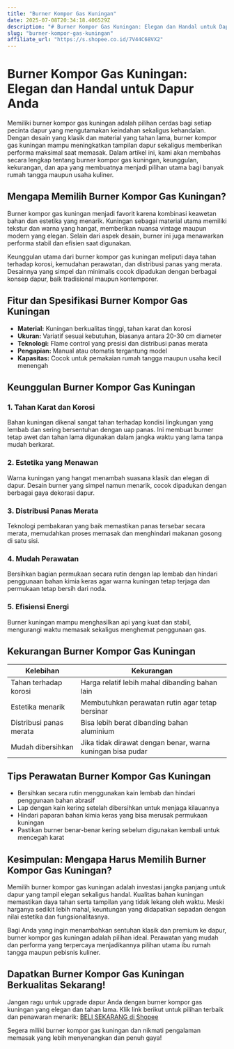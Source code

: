 ```yaml
---
title: "Burner Kompor Gas Kuningan"
date: 2025-07-08T20:34:18.406529Z
description: "# Burner Kompor Gas Kuningan: Elegan dan Handal untuk Dapur Anda..."
slug: "burner-kompor-gas-kuningan"
affiliate_url: "https://s.shopee.co.id/7V44C68VX2"
---
```

# Burner Kompor Gas Kuningan: Elegan dan Handal untuk Dapur Anda

Memiliki burner kompor gas kuningan adalah pilihan cerdas bagi setiap pecinta dapur yang mengutamakan keindahan sekaligus kehandalan. Dengan desain yang klasik dan material yang tahan lama, burner kompor gas kuningan mampu meningkatkan tampilan dapur sekaligus memberikan performa maksimal saat memasak. Dalam artikel ini, kami akan membahas secara lengkap tentang burner kompor gas kuningan, keunggulan, kekurangan, dan apa yang membuatnya menjadi pilihan utama bagi banyak rumah tangga maupun usaha kuliner.

## Mengapa Memilih Burner Kompor Gas Kuningan?

Burner kompor gas kuningan menjadi favorit karena kombinasi keawetan bahan dan estetika yang menarik. Kuningan sebagai material utama memiliki tekstur dan warna yang hangat, memberikan nuansa vintage maupun modern yang elegan. Selain dari aspek desain, burner ini juga menawarkan performa stabil dan efisien saat digunakan.

Keunggulan utama dari burner kompor gas kuningan meliputi daya tahan terhadap korosi, kemudahan perawatan, dan distribusi panas yang merata. Desainnya yang simpel dan minimalis cocok dipadukan dengan berbagai konsep dapur, baik tradisional maupun kontemporer.

## Fitur dan Spesifikasi Burner Kompor Gas Kuningan

- **Material:** Kuningan berkualitas tinggi, tahan karat dan korosi
- **Ukuran:** Variatif sesuai kebutuhan, biasanya antara 20-30 cm diameter
- **Teknologi:** Flame control yang presisi dan distribusi panas merata
- **Pengapian:** Manual atau otomatis tergantung model
- **Kapasitas:** Cocok untuk pemakaian rumah tangga maupun usaha kecil menengah

## Keunggulan Burner Kompor Gas Kuningan

### 1. Tahan Karat dan Korosi

Bahan kuningan dikenal sangat tahan terhadap kondisi lingkungan yang lembab dan sering bersentuhan dengan uap panas. Ini membuat burner tetap awet dan tahan lama digunakan dalam jangka waktu yang lama tanpa mudah berkarat.

### 2. Estetika yang Menawan

Warna kuningan yang hangat menambah suasana klasik dan elegan di dapur. Desain burner yang simpel namun menarik, cocok dipadukan dengan berbagai gaya dekorasi dapur.

### 3. Distribusi Panas Merata

Teknologi pembakaran yang baik memastikan panas tersebar secara merata, memudahkan proses memasak dan menghindari makanan gosong di satu sisi.

### 4. Mudah Perawatan

Bersihkan bagian permukaan secara rutin dengan lap lembab dan hindari penggunaan bahan kimia keras agar warna kuningan tetap terjaga dan permukaan tetap bersih dari noda.

### 5. Efisiensi Energi

Burner kuningan mampu menghasilkan api yang kuat dan stabil, mengurangi waktu memasak sekaligus menghemat penggunaan gas.

## Kekurangan Burner Kompor Gas Kuningan

| Kelebihan | Kekurangan |
|---|---|
| Tahan terhadap korosi | Harga relatif lebih mahal dibanding bahan lain |
| Estetika menarik | Membutuhkan perawatan rutin agar tetap bersinar |
| Distribusi panas merata | Bisa lebih berat dibanding bahan aluminium |
| Mudah dibersihkan | Jika tidak dirawat dengan benar, warna kuningan bisa pudar |

## Tips Perawatan Burner Kompor Gas Kuningan

- Bersihkan secara rutin menggunakan kain lembab dan hindari penggunaan bahan abrasif
- Lap dengan kain kering setelah dibersihkan untuk menjaga kilauannya
- Hindari paparan bahan kimia keras yang bisa merusak permukaan kuningan
- Pastikan burner benar-benar kering sebelum digunakan kembali untuk mencegah karat

## Kesimpulan: Mengapa Harus Memilih Burner Kompor Gas Kuningan?

Memilih burner kompor gas kuningan adalah investasi jangka panjang untuk dapur yang tampil elegan sekaligus handal. Kualitas bahan kuningan memastikan daya tahan serta tampilan yang tidak lekang oleh waktu. Meski harganya sedikit lebih mahal, keuntungan yang didapatkan sepadan dengan nilai estetika dan fungsionalitasnya.

Bagi Anda yang ingin menambahkan sentuhan klasik dan premium ke dapur, burner kompor gas kuningan adalah pilihan ideal. Perawatan yang mudah dan performa yang terpercaya menjadikannya pilihan utama ibu rumah tangga maupun pebisnis kuliner.

## Dapatkan Burner Kompor Gas Kuningan Berkualitas Sekarang!

Jangan ragu untuk upgrade dapur Anda dengan burner kompor gas kuningan yang elegan dan tahan lama. Klik link berikut untuk pilihan terbaik dan penawaran menarik: [BELI SEKARANG di Shopee](https://s.shopee.co.id/7V44C68VX2)

Segera miliki burner kompor gas kuningan dan nikmati pengalaman memasak yang lebih menyenangkan dan penuh gaya!